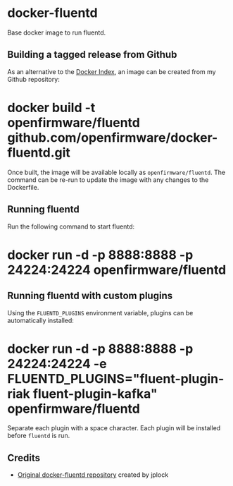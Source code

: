 # docker-fluentd

Base docker image to run fluentd.

## Building a tagged release from Github

As an alternative to the [Docker Index](https://index.docker.io/), an image can be created from my Github repository:

  # docker build -t openfirmware/fluentd github.com/openfirmware/docker-fluentd.git

Once built, the image will be available locally as `openfirmware/fluentd`. The command can be re-run to update the image with any changes to the Dockerfile.

## Running fluentd

Run the following command to start fluentd:

  # docker run -d -p 8888:8888 -p 24224:24224 openfirmware/fluentd

## Running fluentd with custom plugins

Using the `FLUENTD_PLUGINS` environment variable, plugins can be automatically installed:

  # docker run -d -p 8888:8888 -p 24224:24224 -e FLUENTD_PLUGINS="fluent-plugin-riak fluent-plugin-kafka" openfirmware/fluentd 

Separate each plugin with a space character. Each plugin will be installed before `fluentd` is run.

## Credits

* [Original docker-fluentd repository](https://github.com/jplock/docker-fluentd) created by jplock

